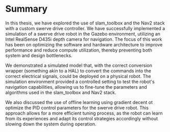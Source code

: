 # Summary

In this thesis, we have explored the use of slam_toolbox and the Nav2 stack with a custom swerve drive controller. We have successfully implemented a simulation of a swerve drive robot in the Gazebo environment, utilizing an Intel RealSense D435i depth camera for navigation. The focus of this work has been on optimizing the software and hardware architecture to improve performance and reduce compute utilization, thereby preventing both system and design bottlenecks.

We demonstrated a simulated model that, with the correct conversion wrapper (something akin to a HAL) to convert the commands into the correct electrical signals, could be deployed on a physical robot. The simulation environment provided a controlled setting to test the robot's navigation capabilities, allowing us to fine-tune the parameters and algorithms used in the slam_toolbox and Nav2 stack.

We also discussed the use of offline learning using gradient decent ot optimize the PID control parameters for the swerve drive robot. This approach allows for a more efficient tuning process, as the robot can learn from its experiences and adapt its control strategies accordingly without slowing down the system during operation.
